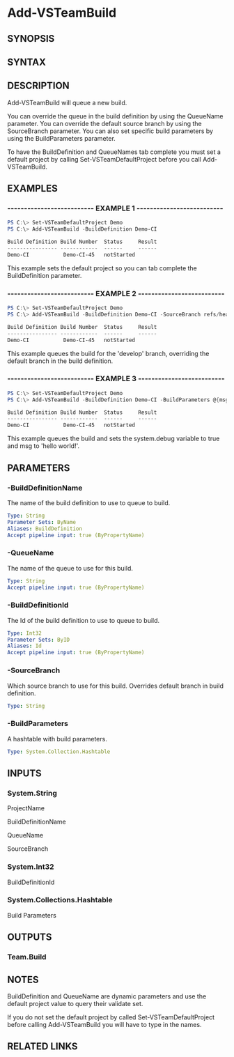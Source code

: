 <!-- #include "./common/header.md" -->

# Add-VSTeamBuild

## SYNOPSIS

<!-- #include "./synopsis/Add-VSTeamBuild.md" -->

## SYNTAX

## DESCRIPTION

Add-VSTeamBuild will queue a new build.

You can override the queue in the build definition by using the QueueName parameter. You can override the default source branch by using the SourceBranch parameter. You can also set specific build parameters by using the BuildParameters parameter.

To have the BuildDefinition and QueueNames tab complete you must set a default project by calling Set-VSTeamDefaultProject before you call Add-VSTeamBuild.

## EXAMPLES

### -------------------------- EXAMPLE 1 --------------------------

```PowerShell
PS C:\> Set-VSTeamDefaultProject Demo
PS C:\> Add-VSTeamBuild -BuildDefinition Demo-CI

Build Definition Build Number  Status     Result
---------------- ------------  ------     ------
Demo-CI           Demo-CI-45   notStarted
```

This example sets the default project so you can tab complete the BuildDefinition parameter.

### -------------------------- EXAMPLE 2 --------------------------

```PowerShell
PS C:\> Set-VSTeamDefaultProject Demo
PS C:\> Add-VSTeamBuild -BuildDefinition Demo-CI -SourceBranch refs/heads/develop

Build Definition Build Number  Status     Result
---------------- ------------  ------     ------
Demo-CI           Demo-CI-45   notStarted
```

This example queues the build for the 'develop' branch, overriding the default branch in the build definition.

### -------------------------- EXAMPLE 3 --------------------------

```PowerShell
PS C:\> Set-VSTeamDefaultProject Demo
PS C:\> Add-VSTeamBuild -BuildDefinition Demo-CI -BuildParameters @{msg="hello world!"; 'system.debug'='true'}

Build Definition Build Number  Status     Result
---------------- ------------  ------     ------
Demo-CI           Demo-CI-45   notStarted
```

This example queues the build and sets the system.debug variable to true and msg to 'hello world!'.

## PARAMETERS

<!-- #include "./params/projectName.md" -->

### -BuildDefinitionName

The name of the build definition to use to queue to build.

```yaml
Type: String
Parameter Sets: ByName
Aliases: BuildDefinition
Accept pipeline input: true (ByPropertyName)
```

### -QueueName

The name of the queue to use for this build.

```yaml
Type: String
Accept pipeline input: true (ByPropertyName)
```

### -BuildDefinitionId

The Id of the build definition to use to queue to build.

```yaml
Type: Int32
Parameter Sets: ByID
Aliases: Id
Accept pipeline input: true (ByPropertyName)
```

### -SourceBranch

Which source branch to use for this build. Overrides default branch in build definition.

```yaml
Type: String
```

### -BuildParameters

A hashtable with build parameters.

```yaml
Type: System.Collection.Hashtable
```

## INPUTS

### System.String

ProjectName

BuildDefinitionName

QueueName

SourceBranch

### System.Int32

BuildDefinitionId

### System.Collections.Hashtable

Build Parameters

## OUTPUTS

### Team.Build

## NOTES

BuildDefinition and QueueName are dynamic parameters and use the default project value to query their validate set.

If you do not set the default project by called Set-VSTeamDefaultProject before calling Add-VSTeamBuild you will have to type in the names.

## RELATED LINKS